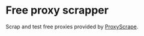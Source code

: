 # Free proxy scrapper
Scrap and test free proxies provided by [ProxyScrape](https://proxyscrape.com/free-proxy-list).
